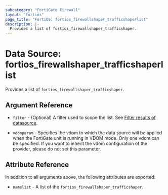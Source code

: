 ```yaml
---
subcategory: "FortiGate Firewall"
layout: "fortios"
page_title: "FortiOS: fortios_firewallshaper_trafficshaperlist"
description: |-
  Provides a list of fortios_firewallshaper_trafficshaper.
---
```


# Data Source: fortios_firewallshaper_trafficshaperlist
Provides a list of `fortios_firewallshaper_trafficshaper`.

## Argument Reference

* `filter` - (Optional) A filter used to scope the list. See [Filter results of datasource](https://registry.terraform.io/providers/poroping/fortios/latest/docs/guides/fgt_filter).

* `vdomparam` - Specifies the vdom to which the data source will be applied when the FortiGate unit is running in VDOM mode. Only one vdom can be specified. If you want to inherit the vdom configuration of the provider, please do not set this parameter.

## Attribute Reference

In addition to all arguments above, the following attributes are exported:

* `namelist` -  A list of the `fortios_firewallshaper_trafficshaper`.
